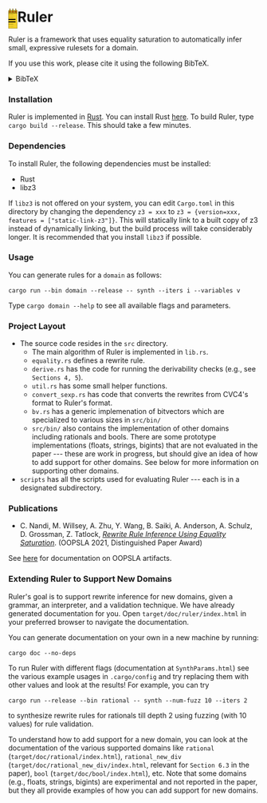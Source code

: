 # <img src="ruler.svg" alt="ruler logo" height="40" align="left"> Ruler

Ruler is a framework that uses equality saturation
 to automatically infer small, expressive
 rulesets for a domain.

If you use this work, please cite it using the following BibTeX.
<details>
<summary>BibTeX</summary>
<code><pre>
@article{ruler,
  author = {Nandi, Chandrakana
        and Willsey, Max
        and Zhu, Amy
        and Wang, Yisu Remy
        and Saiki, Brett
        and Anderson, Adam
        and Schulz, Adriana
        and Grossman, Dan
        and Tatlock, Zachary},
  title = {Rewrite Rule Inference Using Equality Saturation},
  year = {2021},
  issue_date = {October 2021},
  publisher = {Association for Computing Machinery},
  address = {New York, NY, USA},
  volume = {5},
  number = {OOPSLA},
  url = {https://doi.org/10.1145/3485496},
  doi = {10.1145/3485496},
  journal = {Proc. ACM Program. Lang.},
  month = {oct},
  articleno = {119},
  numpages = {28},
  keywords = {Program Synthesis, Rewrite Rules, Equality Saturation}
}
</pre></code>
</details>

### Installation
Ruler is implemented in [Rust](rust-lang.org/).
You can install Rust [here](https://www.rust-lang.org/tools/install).
To build Ruler, type `cargo build --release`.
This should take a few minutes.

### Dependencies
To install Ruler, the following dependencies must be installed:

  * Rust
  * libz3

If `libz3` is not offered on your system, you can edit `Cargo.toml` in this directory
  by changing the dependency `z3 = xxx` to `z3 = {version=xxx, features = ["static-link-z3"]}`.
This will statically link to a built copy of z3 instead of dynamically linking, but the build
  process will take considerably longer.
It is recommended that you install `libz3` if possible.

### Usage
You can generate rules for a `domain` as follows:

```
cargo run --bin domain --release -- synth --iters i --variables v
```

Type `cargo domain --help` to see all available flags and parameters.

### Project Layout
- The source code resides in the `src` directory.
   * The main algorithm of Ruler is implemented in `lib.rs`.
   *  `equality.rs` defines a rewrite rule.
   * `derive.rs` has the code for running the derivability checks (e.g., see `Sections 4, 5`).
   * `util.rs` has some small helper functions.
   * `convert_sexp.rs` has code that converts the rewrites from CVC4's format to Ruler's format.
   * `bv.rs` has a generic implemenation of bitvectors
      which are specialized to various sizes in `src/bin/`
   * `src/bin/` also contains the implementation of other domains including rationals and bools.
     There are some prototype implementations (floats, strings, bigints)
     that are not evaluated in the paper --- these are work in progress,
     but should give an idea of how to add support for other domains.
     See below for more information on supporting other domains.
- `scripts` has all the scripts used for evaluating Ruler --- each is in a
    designated subdirectory.

### Publications

* C. Nandi, M. Willsey, A. Zhu, Y. Wang, B. Saiki, A. Anderson, A. Schulz, D. Grossman, Z. Tatlock,
[*Rewrite Rule Inference Using Equality Saturation*](https://dl.acm.org/doi/abs/10.1145/3485496).
(OOPSLA 2021, Distinguished Paper Award)

See [here](OOPSLA21.md) for documentation on OOPSLA artifacts.

### Extending Ruler to Support New Domains
Ruler's goal is to support rewrite inference for new domains,
  given a grammar, an interpreter, and a validation technique.
We have already generated documentation for you.
Open `target/doc/ruler/index.html` in your preferred browser to navigate the documentation.

You can generate documentation on your own in a new machine by running:

```
cargo doc --no-deps
```

To run Ruler with different flags (documentation at `SynthParams.html`)
see the various example usages in `.cargo/config` and try replacing them with other values and look at the results!
For example, you can try

```
cargo run --release --bin rational -- synth --num-fuzz 10 --iters 2
```
to synthesize
rewrite rules for rationals till depth 2
using fuzzing (with 10 values) for rule validation.

To understand how to add support for a new domain,
  you can look at the documentation of the various supported domains like
   `rational` (`target/doc/rational/index.html`),
   `rational_new_div` (`target/doc/rational_new_div/index.html`, relevant for `Section 6.3` in the paper),
   `bool` (`target/doc/bool/index.html`), etc.
Note that some domains (e.g., floats, strings, bigints)
are experimental and not reported in the paper,
but they all provide examples of how you can add support for new domains.
